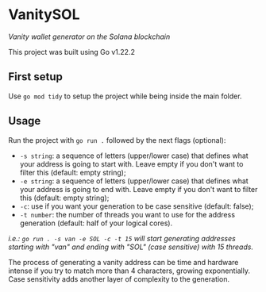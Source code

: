 # VanitySOL
_Vanity wallet generator on the Solana blockchain_

This project was built using Go v1.22.2

## First setup
Use `go mod tidy` to setup the project while being inside the main folder.

## Usage
Run the project with `go run .` followed by the next flags (optional):
- `-s string`: a sequence of letters (upper/lower case) that defines what your address is going to start with. Leave empty if you don't want to filter this (default: empty string);
- `-e string`: a sequence of letters (upper/lower case) that defines what your address is going to end with. Leave empty if you don't want to filter this (default: empty string);
- `-c`: use if you want your generation to be case sensitive (default: false);
- `-t number`: the number of threads you want to use for the address generation (default: half of your logical cores).

_i.e.: `go run . -s van -e SOL -c -t 15` will start generating addresses starting with "van" and ending with "SOL" (case sensitive) with 15 threads._

The process of generating a vanity address can be time and hardware intense if you try to match more than 4 characters, growing exponentially. Case sensitivity adds another layer of complexity to the generation.
